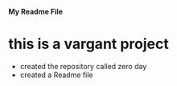 **My Readme File**
# this is a vargant project
* created the repository called zero day
* created a Readme file
